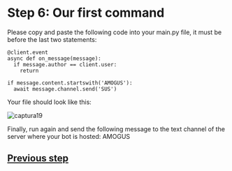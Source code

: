 # Step 6: Our first command

Please copy and paste the following code into your main.py file, it must be before the last two statements:

    @client.event
    async def on_message(message):
      if message.author == client.user:
        return

    if message.content.startswith('AMOGUS'):
      await message.channel.send('SUS')
  
Your file should look like this:

![captura19](https://github.com/VictorFloresJuarez/Workshop-Bots-on-Discord/blob/main/Resources/captura19.png?raw=true)

Finally, run again and send the following message to the text channel of the server where your bot is hosted: AMOGUS

## [Previous step](https://github.com/VictorFloresJuarez/Workshop-Bots-on-Discord/blob/main/Sections/Creation%20process/%3EStep2%2B%2B%2B/Step4.md)
